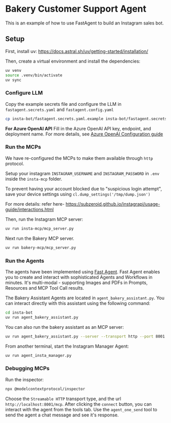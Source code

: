 # Bakery Customer Support Agent

This is an example of how to use FastAgent to build an Instagram sales bot.

## Setup

First, install uv: https://docs.astral.sh/uv/getting-started/installation/

Then, create a virtual environment and install the dependencies:

```bash
uv venv
source .venv/bin/activate
uv sync
```

### Configure LLM

Copy the example secrets file and configure the LLM in `fastagent.secrets.yaml` and `fastagent.config.yaml`

```bash
cp insta-bot/fastagent.secrets.yaml.example insta-bot/fastagent.secrets.yaml
```

**For Azure OpenAI API**
Fill in the Azure OpenAI API key, endpoint, and deployment name.
For more details, see [Azure OpenAI Configuration guide](https://fast-agent.ai/ref/azure-config/#prerequisites)

### Run the MCPs

We have re-configured the MCPs to make them available through `http` protocol.

Setup your instagram `INSTAGRAM_USERNAME` and `INSTAGRAM_PASSWORD` in `.env` inside the `insta-mcp` folder. 

To prevent having your account blocked due to "suspicious login attempt", save your device settings using `cl.dump_settings('/tmp/dump.json')`

For more details: refer here- https://subzeroid.github.io/instagrapi/usage-guide/interactions.html

Then, run the Instagram MCP server:

```bash
uv run insta-mcp/mcp_server.py
```

Next run the Bakery MCP server.

```bash
uv run bakery-mcp/mcp_server.py
```

### Run the Agents

The agents have been implemented using [Fast Agent](https://fast-agent.ai/).
Fast Agent enables you to create and interact with sophisticated Agents and Workflows in minutes. It's multi-modal - supporting Images and PDFs in Prompts, Resources and MCP Tool Call results.

The Bakery Assistant Agents are located in `agent_bakery_assistant.py`. You can interact directly with this assistant using the following command:

```bash
cd insta-bot
uv run agent_bakery_assistant.py
```

You can also run the bakery assistant as an MCP server:

```bash
uv run agent_bakery_assistant.py --server --transport http --port 8001
```

From another terminal, start the Instagram Manager Agent:

```bash
uv run agent_insta_manager.py
```


### Debugging MCPs

Run the inspector:

```bash
npx @modelcontextprotocol/inspector
```

Choose the `Streamable HTTP` transport type, and the url `http://localhost:8001/mcp`. After clicking the `connect` button, you can interact with the agent from the tools tab. Use the `agent_one_send` tool to send the agent a chat message and see it's response.
